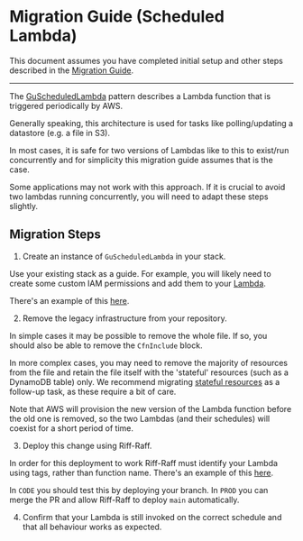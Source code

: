 # Migration Guide (Scheduled Lambda)

This document assumes you have completed initial setup and other steps described
in the [Migration Guide](./migration-guide.md).

---

The [GuScheduledLambda](https://guardian.github.io/cdk/classes/patterns.GuScheduledLambda.html) pattern describes
a Lambda function that is triggered periodically by AWS.

Generally speaking, this architecture is used for tasks like polling/updating a datastore (e.g. a file in S3).

In most cases, it is safe for two versions of Lambdas like to this to exist/run concurrently and for simplicity
this migration guide assumes that is the case.

Some applications may not work with this approach. If it is crucial to avoid two lambdas running concurrently, you will
need to adapt these steps slightly.

## Migration Steps

1. Create an instance of `GuScheduledLambda` in your stack.

  Use your existing stack as a guide. For example, you will likely need to
  create some custom IAM permissions and add them to your
  [Lambda](https://guardian.github.io/cdk/classes/constructs_lambda.GuLambdaFunction.html).

  There's an example of this [here](https://github.com/guardian/tag-janitor/blob/9e2222d7cea6b37a48e5327efecf7b543b81af15/cdk/lib/cdk-stack.ts#L57-L62).

2. Remove the legacy infrastructure from your repository.

  In simple cases it may be possible to remove the whole file. If so, you
  should also be able to remove the `CfnInclude` block.

  In more complex cases, you may need to remove the majority of resources from the file and retain the file itself with
  the 'stateful' resources (such as a DynamoDB table) only. We recommend migrating [stateful resources](stateful-resources.md) as
  a follow-up task, as these require a bit of care.

  Note that AWS will provision the new version of the Lambda function before
  the old one is removed, so the two Lambdas (and their schedules) will coexist
  for a short period of time.

3. Deploy this change using Riff-Raff.

  In order for this deployment to work Riff-Raff must identify your Lambda using tags, rather than function name.
  There's an example of this [here](https://github.com/guardian/elastic-search-monitor/pull/17/commits/6cf1684fe518c7dd7e24fc20f8047866bc6e51e3).

  In `CODE` you should test this by deploying your branch. In `PROD` you can merge
  the PR and allow Riff-Raff to deploy `main` automatically.

4. Confirm that your Lambda is still invoked on the correct schedule and that all behaviour works as expected.


